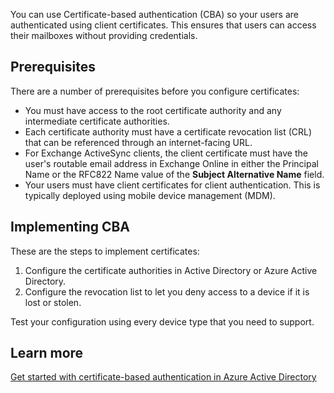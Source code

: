 You can use Certificate-based authentication (CBA) so your users are authenticated using client certificates. This ensures that users can access their mailboxes without providing credentials.

## Prerequisites

There are a number of prerequisites before you configure certificates:

- You must have access to the root certificate authority and any intermediate certificate authorities.
- Each certificate authority must have a certificate revocation list (CRL) that can be referenced through an internet-facing URL.
- For Exchange ActiveSync clients, the client certificate must have the user's routable email address in Exchange Online in either the Principal Name or the RFC822 Name value of the **Subject Alternative Name** field.
- Your users must have client certificates for client authentication. This is typically deployed using mobile device management (MDM).

## Implementing CBA

These are the steps to implement certificates:

1. Configure the certificate authorities in Active Directory or Azure Active Directory.
1. Configure the revocation list to let you deny access to a device if it is lost or stolen.

Test your configuration using every device type that you need to support.

## Learn more

[Get started with certificate-based authentication in Azure Active Directory](/azure/active-directory/authentication/active-directory-certificate-based-authentication-get-started)
